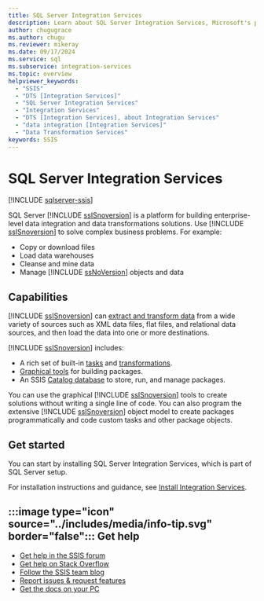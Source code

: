 ```yaml
---
title: SQL Server Integration Services
description: Learn about SQL Server Integration Services, Microsoft's platform for building enterprise-level data integration and data transformations solutions.
author: chugugrace
ms.author: chugu
ms.reviewer: mikeray
ms.date: 09/17/2024
ms.service: sql
ms.subservice: integration-services
ms.topic: overview
helpviewer_keywords:
  - "SSIS"
  - "DTS [Integration Services]"
  - "SQL Server Integration Services"
  - "Integration Services"
  - "DTS [Integration Services], about Integration Services"
  - "data integration [Integration Services]"
  - "Data Transformation Services"
keywords: SSIS
---
```


# SQL Server Integration Services

[!INCLUDE [sqlserver-ssis](../includes/applies-to-version/sqlserver-ssis.md)]

SQL Server [!INCLUDE [ssISnoversion](../includes/ssisnoversion-md.md)] is a platform for building enterprise-level data integration and data transformations solutions. Use [!INCLUDE [ssISnoversion](../includes/ssisnoversion-md.md)] to solve complex business problems. For example:

- Copy or download files
- Load data warehouses
- Cleanse and mine data
- Manage [!INCLUDE [ssNoVersion](../includes/ssnoversion-md.md)] objects and data

## Capabilities

[!INCLUDE [ssISnoversion](../includes/ssisnoversion-md.md)] can [extract and transform data](./data-flow/data-flow.md) from a wide variety of sources such as XML data files, flat files, and relational data sources, and then load the data into one or more destinations.

[!INCLUDE [ssISnoversion](../includes/ssisnoversion-md.md)] includes:

- A rich set of built-in [tasks](./control-flow/integration-services-tasks.md) and [transformations](./data-flow/transformations/integration-services-transformations.md).
- [Graphical tools](ssis-designer.md) for building packages.
- An SSIS [Catalog database](./catalog/ssis-catalog.md) to store, run, and manage packages.

You can use the graphical [!INCLUDE [ssISnoversion](../includes/ssisnoversion-md.md)] tools to create solutions without writing a single line of code. You can also program the extensive [!INCLUDE [ssISnoversion](../includes/ssisnoversion-md.md)] object model to create packages programmatically and code custom tasks and other package objects.

## Get started

You can start by installing SQL Server Integration Services, which is part of SQL Server setup.

For installation instructions and guidance, see [Install Integration Services](install-windows/install-integration-services.md).

## :::image type="icon" source="../includes/media/info-tip.svg" border="false"::: Get help

- [Get help in the SSIS forum](/answers/topics/sql-server-integration-services.html)
- [Get help on Stack Overflow](https://stackoverflow.com/questions/tagged/ssis)
- [Follow the SSIS team blog](https://blogs.msdn.microsoft.com/ssis/)
- [Report issues & request features](https://feedback.azure.com/forums/908035-sql-server)
- [Get the docs on your PC](../sql-server/sql-server-offline-documentation.md)
